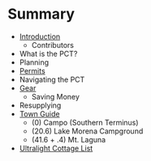 # Summary

* [Introduction](README.md)
   * Contributors
* What is the PCT?
* Planning
* [Permits](permits.md)
* Navigating the PCT
* [Gear](gear.md)
   * Saving Money
* Resupplying
* [Town Guide](town_guide.md)
   * (0) Campo (Southern Terminus)
   * (20.6) Lake Morena Campground
   * (41.6 + .4) Mt. Laguna
* [Ultralight Cottage List](ultralight_cottage_list.md)

